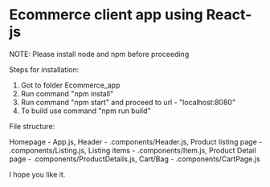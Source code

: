 # Ecommerce client app using React-js

NOTE: Please install node and npm before proceeding

Steps for installation:

  1. Got to folder Ecommerce_app
  2. Run command "npm install"
  3. Run command "npm start" and proceed to url - "localhost:8080"
  4. To build use command "npm run build"

File structure:

  Homepage 				      - App.js, 
  Header				        - .components/Header.js, 
  Product listing page	- .components/Listing.js, 
  Listing items			    - .components/Item.js, 
  Product Detail page	  - .components/ProductDetails.js, 
  Cart/Bag				      - .components/CartPage.js

  I hope you like it.
